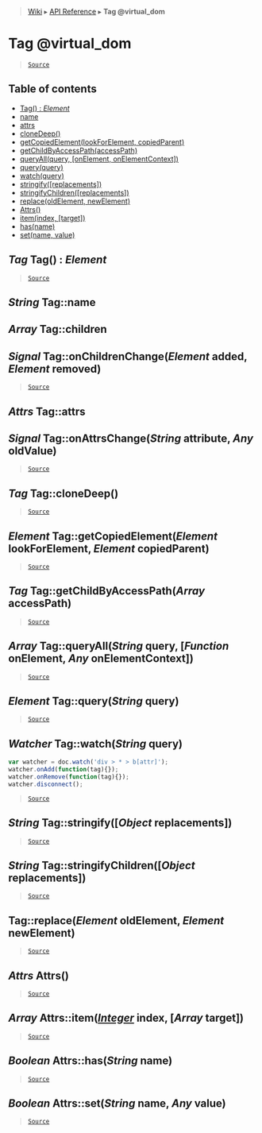 > [Wiki](Home) ▸ [API Reference](API-Reference) ▸ **Tag @virtual_dom**

Tag @virtual_dom
================

> [`Source`](/Neft-io/neft/tree/master/src/document/element/element/tag.litcoffee#tag-virtualdom)

## Table of contents
  * [Tag() : *Element*](#tag-tag--element)
  * [name](#string-tagname)
  * [attrs](#attrs-tagattrs)
  * [cloneDeep()](#tag-tagclonedeep)
  * [getCopiedElement(lookForElement, copiedParent)](#element-taggetcopiedelementelement-lookforelement-element-copiedparent)
  * [getChildByAccessPath(accessPath)](#tag-taggetchildbyaccesspatharray-accesspath)
  * [queryAll(query, [onElement, onElementContext])](#array-tagqueryallstring-query-function-onelement-any-onelementcontext)
  * [query(query)](#element-tagquerystring-query)
  * [watch(query)](#watcher-tagwatchstring-query)
  * [stringify([replacements])](#string-tagstringifyobject-replacements)
  * [stringifyChildren([replacements])](#string-tagstringifychildrenobject-replacements)
  * [replace(oldElement, newElement)](#tagreplaceelement-oldelement-element-newelement)
  * [Attrs()](#attrs-attrs)
  * [item(index, [target])](#array-attrsiteminteger-index-array-target)
  * [has(name)](#boolean-attrshasstring-name)
  * [set(name, value)](#boolean-attrssetstring-name-any-value)

*Tag* Tag() : *Element*
-----------------------

> [`Source`](/Neft-io/neft/tree/master/src/document/element/element/tag.litcoffee#tag-tag--element)

*String* Tag::name
------------------
*Array* Tag::children
---------------------
## *Signal* Tag::onChildrenChange(*Element* added, *Element* removed)

> [`Source`](/Neft-io/neft/tree/master/src/document/element/element/tag.litcoffee#string-tagnamearray-tagchildren-signal-tagonchildrenchangeelement-added-element-removed)

*Attrs* Tag::attrs
------------------
## *Signal* Tag::onAttrsChange(*String* attribute, *Any* oldValue)

> [`Source`](/Neft-io/neft/tree/master/src/document/element/element/tag.litcoffee#attrs-tagattrs-signal-tagonattrschangestring-attribute-any-oldvalue)

*Tag* Tag::cloneDeep()
----------------------

> [`Source`](/Neft-io/neft/tree/master/src/document/element/element/tag.litcoffee#tag-tagclonedeep)

*Element* Tag::getCopiedElement(*Element* lookForElement, *Element* copiedParent)
---------------------------------------------------------------------------------

> [`Source`](/Neft-io/neft/tree/master/src/document/element/element/tag.litcoffee#element-taggetcopiedelementelement-lookforelement-element-copiedparent)

*Tag* Tag::getChildByAccessPath(*Array* accessPath)
---------------------------------------------------

> [`Source`](/Neft-io/neft/tree/master/src/document/element/element/tag.litcoffee#tag-taggetchildbyaccesspatharray-accesspath)

*Array* Tag::queryAll(*String* query, [*Function* onElement, *Any* onElementContext])
-------------------------------------------------------------------------------------

> [`Source`](/Neft-io/neft/tree/master/src/document/element/element/tag.litcoffee#array-tagqueryallstring-query-function-onelement-any-onelementcontext)

*Element* Tag::query(*String* query)
------------------------------------

> [`Source`](/Neft-io/neft/tree/master/src/document/element/element/tag.litcoffee#element-tagquerystring-query)

*Watcher* Tag::watch(*String* query)
------------------------------------

```javascript
var watcher = doc.watch('div > * > b[attr]');
watcher.onAdd(function(tag){});
watcher.onRemove(function(tag){});
watcher.disconnect();
```

> [`Source`](/Neft-io/neft/tree/master/src/document/element/element/tag.litcoffee#watcher-tagwatchstring-query)

*String* Tag::stringify([*Object* replacements])
------------------------------------------------

> [`Source`](/Neft-io/neft/tree/master/src/document/element/element/tag.litcoffee#string-tagstringifyobject-replacements)

*String* Tag::stringifyChildren([*Object* replacements])
--------------------------------------------------------

> [`Source`](/Neft-io/neft/tree/master/src/document/element/element/tag.litcoffee#string-tagstringifychildrenobject-replacements)

Tag::replace(*Element* oldElement, *Element* newElement)
--------------------------------------------------------

> [`Source`](/Neft-io/neft/tree/master/src/document/element/element/tag.litcoffee#tagreplaceelement-oldelement-element-newelement)

*Attrs* Attrs()
---------------

> [`Source`](/Neft-io/neft/tree/master/src/document/element/element/tag.litcoffee#attrs-attrs)

*Array* Attrs::item([*Integer*](/Neft-io/neft/wiki/Utils-API.md#boolean-isintegerany-value) index, [*Array* target])
------------------------------------------------------

> [`Source`](/Neft-io/neft/tree/master/src/document/element/element/tag.litcoffee#array-attrsiteminteger-index-array-target)

*Boolean* Attrs::has(*String* name)
-----------------------------------

> [`Source`](/Neft-io/neft/tree/master/src/document/element/element/tag.litcoffee#boolean-attrshasstring-name)

*Boolean* Attrs::set(*String* name, *Any* value)
------------------------------------------------

> [`Source`](/Neft-io/neft/tree/master/src/document/element/element/tag.litcoffee#boolean-attrssetstring-name-any-value)

